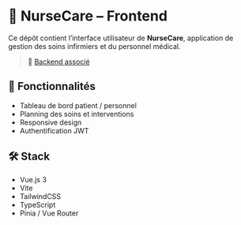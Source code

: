# 🏥 NurseCare – Frontend

Ce dépôt contient l’interface utilisateur de **NurseCare**, application de gestion des soins infirmiers et du personnel médical.

> 🔗 [Backend associé](https://github.com/jeanauryel/nursecare-backend)

## 🎯 Fonctionnalités
- Tableau de bord patient / personnel
- Planning des soins et interventions
- Responsive design
- Authentification JWT

## 🛠️ Stack
- Vue.js 3
- Vite
- TailwindCSS
- TypeScript
- Pinia / Vue Router
